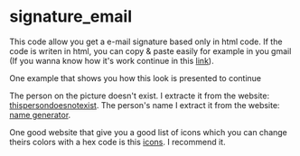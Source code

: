 # signature_email

This code allow you get a e-mail signature based only in html code. If the code is writen in html, you can copy & paste easily for example in you gmail (If you wanna know how it's work continue in this [link](https://www.lokitimestwo.com/adding-custom-html-signature-email-gmail/)).

One example that shows you how this look is presented to continue

The person on the picture doesn't exist. I extracte it from the website: [thispersondoesnotexist](https://thispersondoesnotexist.com/). The person's name I extract it from the website: [name generator](https://www.name-generator.org.uk/male/).

One good website that give you a good list of icons which you can change theirs colors with a hex code is this [icons](https://www.iconsdb.com/). I recommend it. 
